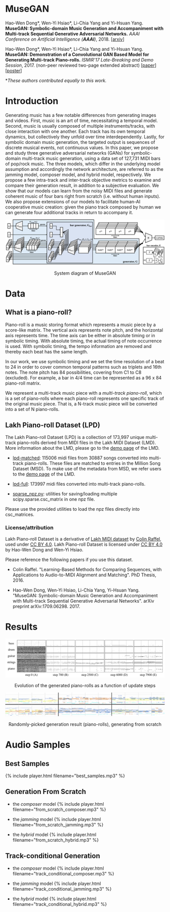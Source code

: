 # MuseGAN

Hao-Wen Dong\*, Wen-Yi Hsiao\*, Li-Chia Yang and Yi-Hsuan Yang.
**MuseGAN: Symbolic-domain Music Generation and Accompaniment with Multi-track Sequential Generative Adversarial Networks.**
*AAAI Conference on Artificial Intelligence (**AAAI**)*, 2018.
[[arxiv](http://arxiv.org/abs/1709.06298)]

Hao-Wen Dong\*, Wen-Yi Hsiao\*, Li-Chia Yang and Yi-Hsuan Yang.
**MuseGAN: Demonstration of a Convolutional GAN Based Model for Generating Multi-track Piano-rolls.**
*ISMIR'17 Late-Breaking and Demo Session*, 2017.
(non-peer reviewed two-page extended abstract)
[[paper](pdf/musegan-ismir17-lbd.pdf)] [[poster](pdf/musegan-ismir17-lbd-poster.pdf)]

\**These authors contributed equally to this work.*

# Introduction

Generating music has a few notable differences from generating images and videos. First, music is an art of time, necessitating a temporal model. Second, music is usually composed of multiple instruments/tracks, with close interaction with one another. Each track has its own temporal dynamics, but collectively they unfold over time interdependently. Lastly, for symbolic domain music generation, the targeted output is sequences of discrete musical events, not continuous values. In this paper, we propose and study three generative adversarial networks (GANs) for symbolic-domain multi-track music generation, using a data set of 127,731 MIDI bars of pop/rock music. The three models, which differ in the underlying model assumption and accordingly the network architecture, are referred to as the jamming model, composer model, and hybrid model, respectively. We propose a few intra-track and inter-track objective metrics to examine and compare their generation result, in addition to a subjective evaluation. We show that our models can learn from the noisy MIDI files and generate coherent music of four bars right from scratch (i.e. without human inputs). We also propose extensions of our models to facilitate human-AI cooperative music creation: given the piano track composed by human we can generate four additional tracks in return to accompany it.

![musegan](fig/musegan.png "musegan")
<p align="center">System diagram of MuseGAN</p>


# Data

## What is a piano-roll?

Piano-roll is a music storing format which represents a music piece by a score-like matrix. The vertical axis represents note pitch, and the horizontal axis represents time. The time axis can be either in absolute timing or in symbolic timing. With absolute timing, the actual timing of note occurrence is used. With symbolic timing, the tempo information are removed and thereby each beat has the same length.

In our work, we use symbolic timing and we set the time resolution of a beat to 24 in order to cover common temporal patterns such as triplets and 16th notes. The note pitch has 84 possibilities, covering from C1 to C8 (excluded). For example, a bar in 4/4 time can be represented as a 96 x 84 piano-roll matrix.

We represent a multi-track music piece with a *multi-track piano-roll*, which is a set of piano-rolls where each piano-roll represents one specific track of the original music piece. That is, a N-track music piece will be converted into a set of N piano-rolls.

## Lakh Piano-roll Dataset (LPD)

The Lakh Piano-roll Dataset (LPD) is a collection of 173,997 unique multi-track piano-rolls derived from MIDI files in the Lakh MIDI Dataset (LMD). More information about the LMD, please go to the [demo page](http://colinraffel.com/projects/lmd/) of the LMD.

- [lpd-matched](https://drive.google.com/file/d/0Bx-qnQlE_EmsWG1LbVY0MHY5ems/view?usp=drivesdk): 115006 midi files from 30887 songs converted into multi-track piano-rolls. These files are matched to entries in the Million Song Dataset (MSD). To make use of the metadata from MSD, we refer users to the [demo page](http://colinraffel.com/projects/lmd/) of the LMD.

- [lpd-full](https://drive.google.com/file/d/0Bx-qnQlE_EmseEtIWGR6WHVoQmM/view?usp=drivesdk): 173997 midi files converted into multi-track piano-rolls.

- [sparse_npz.py](https://drive.google.com/open?id=0Bx-qnQlE_EmsMFRISEd2MFJsS3c): utilities for saving/loading multiple scipy.sparse.csc_matrix in one npz file.

Please use the provided utilities to load the npz files directly into csc_matrices.

### License/attribution

Lakh Piano-roll Dataset is a derivative of [Lakh MIDI dataset](http://colinraffel.com/projects/lmd/) by [Colin Raffel](http://colinraffel.com), used under [CC BY 4.0](https://creativecommons.org/licenses/by/4.0/). Lakh Piano-roll Dataset is licensed under [CC BY 4.0](https://creativecommons.org/licenses/by/4.0/) by Hao-Wen Dong and Wen-Yi Hsiao.

Please reference the following papers if you use this dataset.

- Colin Raffel. "Learning-Based Methods for Comparing Sequences, with Applications to Audio-to-MIDI Alignment and Matching". PhD Thesis, 2016.

- Hao-Wen Dong, Wen-Yi Hsiao, Li-Chia Yang, Yi-Hsuan Yang. "MuseGAN: Symbolic-domain Music Generation and Accompaniment with Multi-track Sequential Generative Adversarial Networks". arXiv preprint arXiv:1709.06298. 2017.


# Results

![evolution](fig/evolution.png "evolution")
<p align="center">Evolution of the generated piano-rolls as a function of update steps</p>

![hybrid](fig/hybrid.png "hybrid")
<p align="center">Randomly-picked generation result (piano-rolls), generating from scratch</p>


# Audio Samples
## Best Samples
{% include player.html filename="best_samples.mp3" %}

## Generation From Scratch
- the *composer* model
{% include player.html filename="from_scratch_composer.mp3" %}

- the *jamming* model
{% include player.html filename="from_scratch_jamming.mp3" %}

- the *hybrid* model
{% include player.html filename="from_scratch_hybrid.mp3" %}

## Track-conditional Generation
- the *composer* model
{% include player.html filename="track_conditional_composer.mp3" %}

- the *jamming* model
{% include player.html filename="track_conditional_jamming.mp3" %}

- the *hybrid* model
{% include player.html filename="track_conditional_hybrid.mp3" %}
